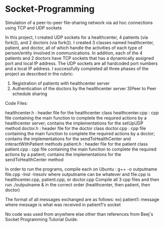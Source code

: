 # Socket-Programming
Simulation of a peer-to-peer file-sharing network via ad hoc connections using TCP and UDP sockets 



In this project, I created UDP sockets for a healthcenter, 4 patients (via fork()), and 2 doctors (via fork()). I created 3 classes named healthcenter, patient, and doctor, all of which handle the activities of each type of person/entity involved in communications. In addition, each of the 4 patients and 2 doctors have TCP sockets that has a dynamically assigned port and local IP address. The UDP sockets are all hardcoded port numbers and a local IP address. I successfully completed all three phases of the project as described in the rubric:

1) Registration of patients with healthcenter server
2) Authentication of the doctors by the healthcenter server
3)Peer to Peer schedule sharing

Code Files:

healthcenter.h : header file for the healthcenter class
healthcenter.cpp : cpp file containing the main function to complete the required actions by a healthcenter server; contains the 			   implementations for the setUpUDP method
doctor.h : header file for the doctor class
doctor.cpp : cpp file containing the main function to complete the required actions by a doctor; contains the implementations for the 		     sendToHealthCenter and interactWithPatient methods
patient.h : header file for the patient class
patient.cpp : cpp file containing the main function to complete the required actions by a patient; contains the implementations for 		      the sendToHealthCenter method

In order to run the programs, compile each on Ubuntu : g++ -o outputname file.cpp -lnsl -lresolv
where outputname can be whatever and file.cpp is healthcenter.cpp, patient.cpp, or doctor.cpp
Compile all 3 cpp files and then run ./outputname & in the correct order (healthcenter, then patient, then doctor)

The format of all messages exchanged are as follows: ex) patient1: message
where message is what was received in patient1's socket

No code was used from anywhere else other than references from Beej's Socket Programming Tutorial Guide.
